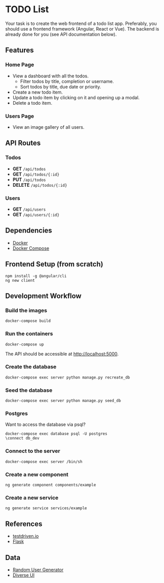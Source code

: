# TODO List

Your task is to create the web frontend of a todo list app.
Preferably, you should use a frontend framework (Angular, React or Vue).
The backend is already done for you (see API documentation below).

## Features

### Home Page
* View a dashboard with all the todos.
  * Filter todos by title, completion or username.
  * Sort todos by title, due date or priority.
* Create a new todo item.
* Update a todo item by clicking on it and opening up a modal.
* Delete a todo item.

### Users Page
* View an image gallery of all users.

## API Routes

### Todos

* **GET** `/api/todos`
* **GET** `/api/todos/{:id}`
* **PUT** `/api/todos`
* **DELETE** `/api/todos/{:id}`

### Users

* **GET** `/api/users`
* **GET** `/api/users/{:id}`

## Dependencies
* [Docker](https://www.docker.com/)
* [Docker Compose](https://docs.docker.com/compose/)

## Frontend Setup (from scratch)
```
npm install -g @angular/cli
ng new client
```

## Development Workflow

### Build the images

`docker-compose build`

### Run the containers

`docker-compose up`

The API should be accessible at [http://localhost:5000](http://localhost:5000).

### Create the database

`docker-compose exec server python manage.py recreate_db`

### Seed the database

`docker-compose exec server python manage.py seed_db`

### Postgres

Want to access the database via psql?

```
docker-compose exec database psql -U postgres
\connect db_dev
```

### Connect to the server

`docker-compose exec server /bin/sh`

### Create a new component
`ng generate component components/example`

### Create a new service
`ng generate service services/example`

## References
* [testdriven.io](https://testdriven.io)
* [Flask](https://palletsprojects.com/p/flask/)

## Data
* [Random User Generator](https://randomuser.me/)
* [Diverse UI](https://diverseui.com/)
